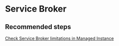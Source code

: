 <properties
	pageTitle="Features/Service Broker"
	description="Features/Service Broker"
	service="microsoft.sql"
	resource="servers"
	authors="mlandzic"
	displayOrder=""
	selfHelpType="generic"
	supportTopicIds="32594731"
	resourceTags=""
	productPesIds="16259"
	cloudEnvironments="public"
/>

# Service Broker

## **Recommended steps**
[Check Service Broker limitations in Managed Instance](https://docs.microsoft.com/en-us/azure/sql-database/sql-database-managed-instance-transact-sql-information#service-broker)
